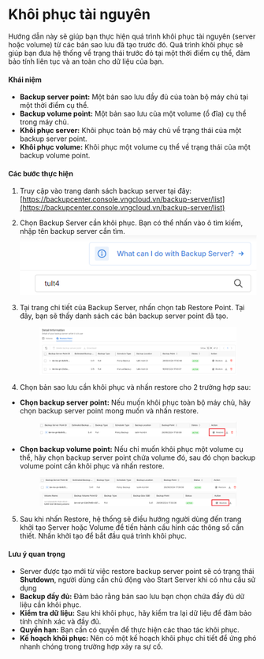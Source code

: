 # Khôi phục tài nguyên

Hướng dẫn này sẽ giúp bạn thực hiện quá trình khôi phục tài nguyên (server hoặc volume) từ các bản sao lưu đã tạo trước đó. Quá trình khôi phục sẽ giúp bạn đưa hệ thống về trạng thái trước đó tại một thời điểm cụ thể, đảm bảo tính liên tục và an toàn cho dữ liệu của bạn.

#### Khái niệm

* **Backup server point:** Một bản sao lưu đầy đủ của toàn bộ máy chủ tại một thời điểm cụ thể.
* **Backup volume point:** Một bản sao lưu của một volume (ổ đĩa) cụ thể trong máy chủ.
* **Khôi phục server:** Khôi phục toàn bộ máy chủ về trạng thái của một backup server point.
* **Khôi phục volume:** Khôi phục một volume cụ thể về trạng thái của một backup volume point.

#### Các bước thực hiện

1. Truy cập vào trang danh sách backup server tại đây: [https://backupcenter.console.vngcloud.vn/backup-server/list](https://backupcenter.console.vngcloud.vn/backup-server/list)
2. Chọn Backup Server cần khôi phục. Bạn có thể nhấn vào ô tìm kiếm, nhập tên backup server cần tìm. ![](<../../../.gitbook/assets/image (767).png>)
3.  Tại trang chi tiết của Backup Server, nhấn chọn tab Restore Point. Tại đây, bạn sẽ thấy danh sách các bản backup server point đã tạo.&#x20;

    <figure><img src="../../../.gitbook/assets/image (33).png" alt=""><figcaption></figcaption></figure>
4. Chọn bản sao lưu cần khôi phục và nhấn restore cho 2 trường hợp sau:

*   **Chọn backup server point:** Nếu muốn khôi phục toàn bộ máy chủ, hãy chọn backup server point mong muốn và nhấn restore.&#x20;

    <figure><img src="../../../.gitbook/assets/image (1) (2).png" alt=""><figcaption></figcaption></figure>
*   **Chọn backup volume point:** Nếu chỉ muốn khôi phục một volume cụ thể, hãy chọn backup server point chứa volume đó, sau đó chọn backup volume point cần khôi phục và nhấn restore.&#x20;

    <figure><img src="../../../.gitbook/assets/image (2) (2).png" alt=""><figcaption></figcaption></figure>

5. Sau khi nhấn Restore, hệ thống sẽ điều hướng người dùng đến trang khởi tạo Server hoặc Volume để tiến hành cấu hình các thông số cần thiết. Nhấn khởi tạo để bắt đầu quá trình khôi phục.

#### Lưu ý quan trọng

* Server được tạo mới từ việc restore backup server point sẽ có trạng thái **Shutdown**, người dùng cần chủ động vào Start Server khi có nhu cầu sử dụng
* **Backup đầy đủ:** Đảm bảo rằng bản sao lưu bạn chọn chứa đầy đủ dữ liệu cần khôi phục.
* **Kiểm tra dữ liệu:** Sau khi khôi phục, hãy kiểm tra lại dữ liệu để đảm bảo tính chính xác và đầy đủ.
* **Quyền hạn:** Bạn cần có quyền để thực hiện các thao tác khôi phục.
* **Kế hoạch khôi phục:** Nên có một kế hoạch khôi phục chi tiết để ứng phó nhanh chóng trong trường hợp xảy ra sự cố.
